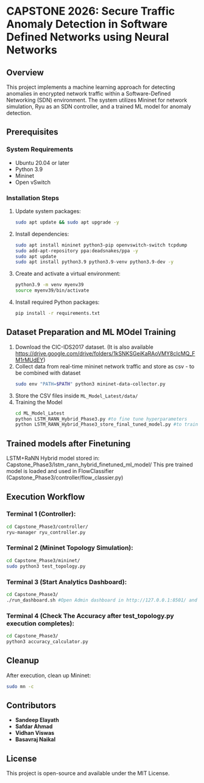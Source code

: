 # CAPSTONE 2026: Secure Traffic Anomaly Detection in Software Defined Networks using Neural Networks

## Overview
This project implements a machine learning approach for detecting anomalies in encrypted network traffic within a Software-Defined Networking (SDN) environment. The system utilizes Mininet for network simulation, Ryu as an SDN controller, and a trained ML model for anomaly detection.

## Prerequisites
### System Requirements
- Ubuntu 20.04 or later
- Python 3.9
- Mininet
- Open vSwitch

### Installation Steps
1. Update system packages:
   ```bash
   sudo apt update && sudo apt upgrade -y
   ```
2. Install dependencies:
   ```bash
   sudo apt install mininet python3-pip openvswitch-switch tcpdump
   sudo add-apt-repository ppa:deadsnakes/ppa -y
   sudo apt update
   sudo apt install python3.9 python3.9-venv python3.9-dev -y
   ```
3. Create and activate a virtual environment:
   ```bash
   python3.9 -m venv myenv39
   source myenv39/bin/activate
   ```
4. Install required Python packages:
   ```bash
   pip install -r requirements.txt
   ```

## Dataset Preparation and ML MOdel Training
1. Download the CIC-IDS2017 dataset. (It is also available https://drive.google.com/drive/folders/1kSNKSGeiKaRAoVMY8cIcMQ_FM1rMUdEY)
2. Collect data from real-time mininet network traffic and store as csv - to be combined with dataset
   ```bash
   sudo env "PATH=$PATH" python3 mininet-data-collector.py
   ```
4. Store the CSV files inside `ML_Model_Latest/data/`
5. Training the Model
   ```bash
   cd ML_Model_Latest
   python LSTM_RANN_Hybrid_Phase3.py #to fine tune hyperparameters
   python LSTM_RANN_Hybrid_Phase3_store_final_tuned_model.py #to train and store the model using finetuned hyperparameters
   ```

## Trained models after Finetuning
LSTM+RaNN Hybrid model stored in: Capstone_Phase3/lstm_rann_hybrid_finetuned_ml_model/
This pre trained model is loaded and used in FlowClassifier (Capstone_Phase3/controller/flow_classier.py)


## Execution Workflow
### Terminal 1 (Controller):
```bash
cd Capstone_Phase3/controller/
ryu-manager ryu_controller.py
```
### Terminal 2 (Mininet Topology Simulation):
```bash
cd Capstone_Phase3/mininet/
sudo python3 test_topology.py
```
### Terminal 3 (Start Analytics Dashboard):
```bash
cd Capstone_Phase3/
./run_dashboard.sh #Open Admin dashboard in http://127.0.0.1:8501/ and HOneypot dashboard in http://127.0.0.1:8502/
```
### Terminal 4 (Check The Accuracy after test_topology.py execution completes):
```bash
cd Capstone_Phase3/
python3 accuracy_calculator.py 
```
## Cleanup
After execution, clean up Mininet:
```bash
sudo mn -c
```

## Contributors
- **Sandeep Elayath**
- **Safdar Ahmad**
- **Vidhan Viswas**
- **Basavraj Naikal**

## License
This project is open-source and available under the MIT License.

